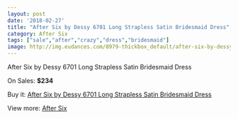 ```yaml
---
layout: post
date: '2018-02-27'
title: "After Six by Dessy 6701 Long Strapless Satin Bridesmaid Dress"
category: After Six
tags: ["sale","after","crazy","dress","bridesmaid"]
image: http://img.eudances.com/8979-thickbox_default/after-six-by-dessy-6701-long-strapless-satin-bridesmaid-dress.jpg
---
```

After Six by Dessy 6701 Long Strapless Satin Bridesmaid Dress

On Sales: **$234**
<a href="https://www.eudances.com/en/after-six/3015-after-six-by-dessy-6701-long-strapless-satin-bridesmaid-dress.html"><amp-img layout="responsive" width="600" height="600" src="//img.eudances.com/8979-thickbox_default/after-six-by-dessy-6701-long-strapless-satin-bridesmaid-dress.jpg" alt="After Six by Dessy 6701 Long Strapless Satin Bridesmaid Dress 0" /></a>
<a href="https://www.eudances.com/en/after-six/3015-after-six-by-dessy-6701-long-strapless-satin-bridesmaid-dress.html"><amp-img layout="responsive" width="600" height="600" src="//img.eudances.com/8982-thickbox_default/after-six-by-dessy-6701-long-strapless-satin-bridesmaid-dress.jpg" alt="After Six by Dessy 6701 Long Strapless Satin Bridesmaid Dress 1" /></a>
<a href="https://www.eudances.com/en/after-six/3015-after-six-by-dessy-6701-long-strapless-satin-bridesmaid-dress.html"><amp-img layout="responsive" width="600" height="600" src="//img.eudances.com/8981-thickbox_default/after-six-by-dessy-6701-long-strapless-satin-bridesmaid-dress.jpg" alt="After Six by Dessy 6701 Long Strapless Satin Bridesmaid Dress 2" /></a>
<a href="https://www.eudances.com/en/after-six/3015-after-six-by-dessy-6701-long-strapless-satin-bridesmaid-dress.html"><amp-img layout="responsive" width="600" height="600" src="//img.eudances.com/8980-thickbox_default/after-six-by-dessy-6701-long-strapless-satin-bridesmaid-dress.jpg" alt="After Six by Dessy 6701 Long Strapless Satin Bridesmaid Dress 3" /></a>

Buy it: [After Six by Dessy 6701 Long Strapless Satin Bridesmaid Dress](https://www.eudances.com/en/after-six/3015-after-six-by-dessy-6701-long-strapless-satin-bridesmaid-dress.html "After Six by Dessy 6701 Long Strapless Satin Bridesmaid Dress")

View more: [After Six](https://www.eudances.com/en/50-after-six "After Six")